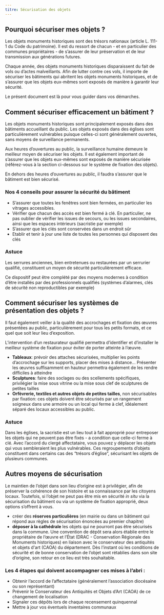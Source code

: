 ```yaml
---
titre: Sécurisation des objets
---
```


## Pourquoi sécuriser mes objets ?

Les objets monuments historiques sont des trésors nationaux (article L. 111-1 du Code du patrimoine).
Il est du ressort de chacun - et en particulier des communes propriétaires - de s’assurer de leur préservation et de leur transmission aux générations futures.

Chaque année, des objets monuments historiques disparaissent du fait de vols ou d’actes malveillants.
Afin de lutter contre ces vols, il importe de sécuriser les bâtiments qui abritent les objets monuments historiques, et de s’assurer que les objets eux-mêmes sont exposés de manière à garantir leur sécurité.

Le présent document est là pour vous guider dans vos démarches.

## Comment sécuriser efficacement un bâtiment ?

Les objets monuments historiques sont principalement exposés dans des bâtiments accueillant du public.
Les objets exposés dans des églises sont particulièrement vulnérables puisque celles-ci sont généralement ouvertes, sans moyens de surveillance permanents.

Aux heures d’ouvertures au public, la surveillance humaine demeure le meilleur moyen de sécuriser les objets.
Il est également important de s’assurer que les objets eux-mêmes sont exposés de manière sécurisée (référez-vous à la section ci-dessous sur le système de fixation des objets).

En dehors des heures d’ouvertures au public, il faudra s’assurer que le bâtiment est bien sécurisé.


### Nos 4 conseils pour assurer la sécurité du bâtiment

- S’assurer que toutes les fenêtres sont bien fermées, en particulier les vitrages accessibles.
- Vérifier que chacun des accès est bien fermé à clé. En particulier, ne pas oublier de vérifier les issues de secours, ou les issues secondaires, ainsi que les espaces intérieurs (sacristie par exemple)
- S’assurer que les clés sont conservées dans un endroit sûr
- Etablir et tenir à jour une liste de toutes les personnes qui disposent des clés

### Astuce

Les serrures anciennes, bien entretenues ou restaurées par un serrurier qualifié, constituent un moyen de sécurité particulièrement efficace.

Ce dispositif peut être complété par des moyens modernes à condition d’être installés par des professionnels qualifiés (systèmes d’alarmes, clés de sécurité non reproductibles par exemple)

## Comment sécuriser les systèmes de présentation des objets ?

Il faut également veiller à la qualité des accrochages et fixation des œuvres présentées au public, particulièrement pour tous les petits formats, et ce quel que soit leur lieu d’exposition.

L’intervention d’un restaurateur qualifié permettra d’identifier et d’installer le meilleur système de fixation pour éviter de porter atteinte à l’œuvre.

- **Tableaux**: prévoir des attaches sécurisées, multiplier les points d’accrochage sur les supports, placer des mises à distance… Présenter les œuvres suffisamment en hauteur permettra également de les rendre difficiles à atteindre
- **Sculptures**: faire des soclages ou des scellements spécifiques, privilégier la mise sous vitrine ou la mise sous clef de sculptures de petites tailles
- **Orfèvrerie, textiles et autres objets de petites tailles**, non sécurisables par fixation: ces objets doivent être sécurisés par un rangement soigneux dans une armoire ou un local qui ferme à clef, idéalement séparé des locaux accessibles au public.

### Astuce

Dans les églises, la sacristie est un lieu tout à fait approprié pour entreposer les objets qui ne peuvent pas être fixés - a condition que celle-ci ferme à clé.
Avec l’accord du clergé affectataire, vous pouvez y déplacer les objets qui vous sembleraient les plus vulnérables.
Ces regroupements d’objets constituent dans certains cas des “trésors d’église”, sécurisant les objets de plusieurs communes.

## Autres moyens de sécurisation

Le maintien de l’objet dans son lieu d’origine est à privilégier, afin de préserver la cohérence de son histoire et sa connaissance par les citoyens locaux.
Toutefois, si l’objet ne peut pas être mis en sécurité *in situ* via la sécurisation du bâtiment ou via un système de fixation approprié, deux options s’offrent à vous.

- créer des **réserves particulières** (en mairie ou dans un bâtiment qui répond aux règles de sécurisation énoncées au premier chapitre)
- **déposer à la cathédrale** les objets qui ne pourront pas être sécurisés dans la commune. Une convention de dépôt sera alors établie entre le propriétaire de l’œuvre et l’État (DRAC - Conservation Régionale des Monuments historiques) en liaison avec le conservateur des antiquités et objets d'art (CAOA) du département. Dès l’instant où les conditions de sécurité et de bonne conservation de l’objet sont rétablies dans son site d’origine, son retour en ce lieu est très souhaitable.

### Les 4 étapes qui doivent accompagner ces mises à l’abri :

- Obtenir l’accord de l’affectataire (généralement l’association diocésaine ou son représentant)
- Prévenir le Conservateur des Antiquités et Objets d’Art (CAOA) de ce changement de localisation
- Signaler ces dépôts lors de chaque recensement quinquennal
- Mettre à jour vos éventuels inventaires communaux
